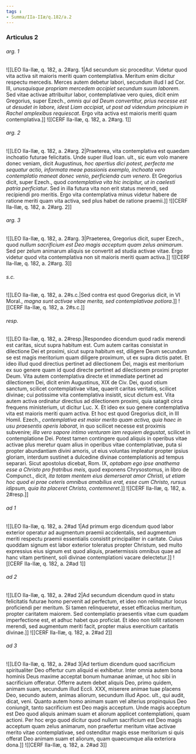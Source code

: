 ```yaml
---
tags : 
- Summa/IIa-IIæ/q.182/a.2
---
```


### Articulus 2

###### arg. 1
![[LEO IIa-IIæ, q. 182, a. 2#arg. 1|Ad secundum sic proceditur. Videtur quod vita activa sit maioris meriti quam contemplativa. Meritum enim dicitur respectu mercedis. Merces autem debetur labori, secundum illud I ad Cor. III, *unusquisque propriam mercedem accipiet secundum suum laborem*. Sed vitae activae attribuitur labor, contemplativae vero quies, dicit enim Gregorius, super Ezech., *omnis qui ad Deum convertitur, prius necesse est ut desudet in labore, idest Liam accipiat, ut post ad videndum principium in Rachel amplexibus requiescat*. Ergo vita activa est maioris meriti quam contemplativa.]]
![[CERF IIa-IIæ, q. 182, a. 2#arg. 1]]

###### arg. 2
![[LEO IIa-IIæ, q. 182, a. 2#arg. 2|Praeterea, vita contemplativa est quaedam inchoatio futurae felicitatis. Unde super illud Ioan. ult., sic eum volo manere donec veniam, dicit Augustinus, *hoc apertius dici potest, perfecta me sequatur actio, informata meae passionis exemplo, inchoata vero contemplatio maneat donec venio, perficienda cum venero*. Et Gregorius dicit, super Ezech., quod *contemplativa vita hic incipitur, ut in caelesti patria perficiatur*. Sed in illa futura vita non erit status merendi, sed recipiendi pro meritis. Ergo vita contemplativa minus videtur habere de ratione meriti quam vita activa, sed plus habet de ratione praemii.]]
![[CERF IIa-IIæ, q. 182, a. 2#arg. 2]]

###### arg. 3
![[LEO IIa-IIæ, q. 182, a. 2#arg. 3|Praeterea, Gregorius dicit, super Ezech., quod *nullum sacrificium est Deo magis acceptum quam zelus animarum*. Sed per zelum animarum aliquis se convertit ad studia activae vitae. Ergo videtur quod vita contemplativa non sit maioris meriti quam activa.]]
![[CERF IIa-IIæ, q. 182, a. 2#arg. 3]]

###### s.c.
![[LEO IIa-IIæ, q. 182, a. 2#s.c.|Sed contra est quod Gregorius dicit, in VI Moral., *magna sunt activae vitae merita, sed contemplativae potiora*.]]
![[CERF IIa-IIæ, q. 182, a. 2#s.c.]]

###### resp.
![[LEO IIa-IIæ, q. 182, a. 2#resp.|Respondeo dicendum quod radix merendi est caritas, sicut supra habitum est. Cum autem caritas consistat in dilectione Dei et proximi, sicut supra habitum est, diligere Deum secundum se est magis meritorium quam diligere proximum, ut ex supra dictis patet. Et ideo illud quod directius pertinet ad dilectionem Dei, magis est meritorium ex suo genere quam id quod directe pertinet ad dilectionem proximi propter Deum. Vita autem contemplativa directe et immediate pertinet ad dilectionem Dei, dicit enim Augustinus, XIX de Civ. Dei, quod otium sanctum, scilicet contemplativae vitae, quaerit caritas veritatis, scilicet divinae; cui potissime vita contemplativa insistit, sicut dictum est. Vita autem activa ordinatur directius ad dilectionem proximi, quia satagit circa frequens ministerium, ut dicitur Luc. X. Et ideo ex suo genere contemplativa vita est maioris meriti quam activa. Et hoc est quod Gregorius dicit, in III Homil. Ezech., *contemplativa est maior merito quam activa, quia haec in usu praesentis operis laborat*, in quo scilicet necesse est proximis subvenire; *illa vero sapore intimo venturam iam requiem degustat*, scilicet in contemplatione Dei. Potest tamen contingere quod aliquis in operibus vitae activae plus meretur quam alius in operibus vitae contemplativae, puta si propter abundantiam divini amoris, ut eius voluntas impleatur propter ipsius gloriam, interdum sustinet a dulcedine divinae contemplationis ad tempus separari. Sicut apostolus dicebat, Rom. IX, *optabam ego ipse anathema esse a Christo pro fratribus meis*, quod exponens Chrysostomus, in libro de Compunct., dicit, *ita totam mentem eius demerserat amor Christi, ut etiam hoc quod ei prae ceteris omnibus amabilius erat, esse cum Christo, rursus idipsum, quia ita placeret Christo, contemneret*.]]
![[CERF IIa-IIæ, q. 182, a. 2#resp.]]

###### ad 1
![[LEO IIa-IIæ, q. 182, a. 2#ad 1|Ad primum ergo dicendum quod labor exterior operatur ad augmentum praemii accidentalis, sed augmentum meriti respectu praemii essentialis consistit principaliter in caritate. Cuius quoddam signum est labor exterior toleratus propter Christum, sed multo expressius eius signum est quod aliquis, praetermissis omnibus quae ad hanc vitam pertinent, soli divinae contemplationi vacare delectetur.]]
![[CERF IIa-IIæ, q. 182, a. 2#ad 1]]

###### ad 2
![[LEO IIa-IIæ, q. 182, a. 2#ad 2|Ad secundum dicendum quod in statu felicitatis futurae homo pervenit ad perfectum, et ideo non relinquitur locus proficiendi per meritum. Si tamen relinqueretur, esset efficacius meritum, propter caritatem maiorem. Sed contemplatio praesentis vitae cum quadam imperfectione est, et adhuc habet quo proficiat. Et ideo non tollit rationem merendi, sed augmentum meriti facit, propter maius exercitium caritatis divinae.]]
![[CERF IIa-IIæ, q. 182, a. 2#ad 2]]

###### ad 3
![[LEO IIa-IIæ, q. 182, a. 2#ad 3|Ad tertium dicendum quod sacrificium spiritualiter Deo offertur cum aliquid ei exhibetur. Inter omnia autem bona hominis Deus maxime acceptat bonum humanae animae, ut hoc sibi in sacrificium offeratur. Offerre autem debet aliquis Deo, primo quidem, animam suam, secundum illud Eccli. XXX, miserere animae tuae placens Deo, secundo autem, animas aliorum, secundum illud Apoc. ult., qui audit, dicat, veni. Quanto autem homo animam suam vel alterius propinquius Deo coniungit, tanto sacrificium est Deo magis acceptum. Unde magis acceptum est Deo quod aliquis animam suam et aliorum applicet contemplationi, quam actioni. Per hoc ergo quod dicitur quod nullum sacrificium est Deo magis acceptum quam zelus animarum, non praefertur meritum vitae activae merito vitae contemplativae, sed ostenditur magis esse meritorium si quis offerat Deo animam suam et aliorum, quam quaecumque alia exteriora dona.]]
![[CERF IIa-IIæ, q. 182, a. 2#ad 3]]

